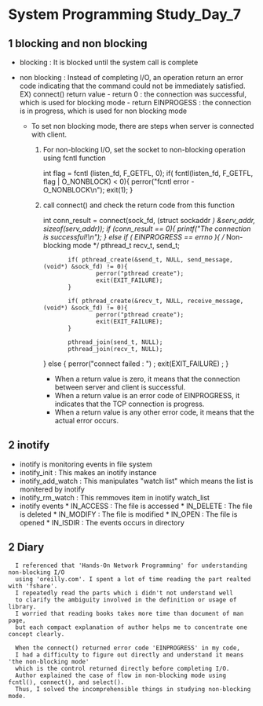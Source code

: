 # System Programming Study_Day_7

## 1 blocking and non blocking

   - blocking : It is blocked until the system call is complete
   - non blocking : Instead of completing I/O, an operation return an error code 
                    indicating that the command could not be immediately satisfied.
     EX) connect() return value
          - return 0 : the connection was successful, which is used for blocking mode
          - return EINPROGESS : the connection is in progress, which is used for non blocking mode
      
      * To set non blocking mode, there are steps when server is connected with client.
        
        1. For non-blocking I/O, set the socket to non-blocking operation using fcntl function
            
              int flag = fcntl (listen_fd, F_GETFL, 0);
              if( fcntl(listen_fd, F_GETFL, flag | O_NONBLOCK) < 0){
                  perror("fcntl error - O_NONBLOCK\n");
                  exit(1);
              }
              
        2. call connect() and check the return code from this function
        
              int conn_result = connect(sock_fd, (struct sockaddr *) &serv_addr, sizeof(serv_addr));
              if (conn_result == 0){
                      printf("The connection is successful!\n");
              }
              else if ( EINPROGRESS == errno ){ /* Non-blocking mode */
                      pthread_t recv_t, send_t;

                      if( pthread_create(&send_t, NULL, send_message, (void*) &sock_fd) != 0){
                              perror("pthread create");
                              exit(EXIT_FAILURE);
                      }

                      if( pthread_create(&recv_t, NULL, receive_message, (void*) &sock_fd) != 0){
                              perror("pthread create");
                              exit(EXIT_FAILURE);
                      }

                      pthread_join(send_t, NULL);
                      pthread_join(recv_t, NULL);

              } else {
                      perror("connect failed : ") ;
                      exit(EXIT_FAILURE) ;
              }
              
              * When a return value is zero, it means that the connection between server and client is successful.
              * When a return value is an error code of EINPROGRESS, it indicates that the TCP connection is progress.
              * When a return value is any other error code, it means that the actual error occurs.

        
           

## 2 inotify

  - inotify is monitoring events in file system
  - inotify_init : This makes an inotify instance
  - inotify_add_watch : This manipulates "watch list" which means the list is monitered by inotify
  - inotify_rm_watch : This remmoves item in inotify watch_list
  - inotify events
        * IN_ACCESS : The file is accessed
        * IN_DELETE : The file is deleted
        * IN_MODIFY : The file is modified
        * IN_OPEN : The file is opened
        * IN_ISDIR : The events occurs in directory


## 2 Diary

      I referenced that 'Hands-On Network Programming' for understanding non-blocking I/O 
      using 'oreilly.com'. I spent a lot of time reading the part realted with 'fshare'. 
      I repeatedly read the parts which i didn't not understand well 
      to clarify the ambiguity involved in the definition or usage of library. 
      I worried that reading books takes more time than document of man page, 
      but each compact explanation of author helps me to concentrate one concept clearly.
      
      When the connect() returned error code 'EINPROGRESS' in my code, 
      I had a difficulty to figure out directly and understand it means 'the non-blocking mode' 
      which is the control returned directly before completing I/O. 
      Author explained the case of flow in non-blocking mode using fcntl(), connect(), and select().
      Thus, I solved the incomprehensible things in studying non-blocking mode.
      

